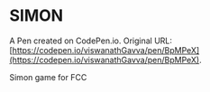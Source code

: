 # SIMON

A Pen created on CodePen.io. Original URL: [https://codepen.io/viswanathGavva/pen/BpMPeX](https://codepen.io/viswanathGavva/pen/BpMPeX).

Simon game for FCC